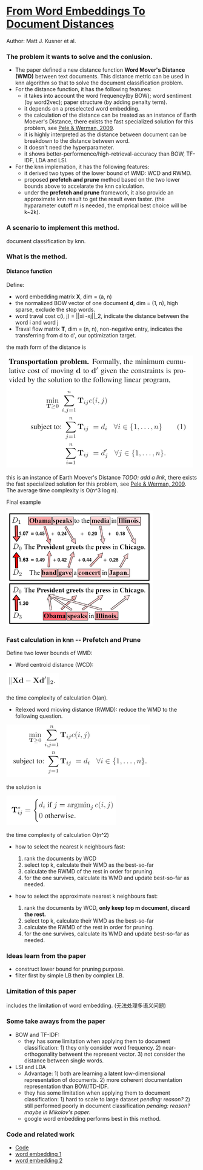 # [From Word Embeddings To Document Distances](https://github.com/lytinahome/Paper-collection/blob/master/Documentation%20Distance/2.From%2BWord%2BEmbeddings%2BTo%2BDocument%2BDistances.pdf)
Author: Matt J. Kusner et al.

### The problem it wants to solve and the conlusion.
+ The paper defined a new distance function **Word Mover's Distance (WMD)** between text documents. This distance metric can be used in knn algorithm so that to solve the document classification problem.
+ For the distance function, it has the following features:
   - it takes into account the word frequency(by BOW); word sentiment (by word2vec); paper structure (by adding penalty term).
   - it depends on a preselected word embedding. 
   - the calculation of the distance can be treated as an instance of Earth Moever's Distance, there exists the fast specialized solution for this problem, see [Pele & Werman, 2009](https://github.com/lytinahome/Paper-collection/blob/master/Documentation%20Distance/Fast%20and%20Robust%20Earth%20Mover%E2%80%99s%20Distances.pdf).
   - it is highly interpreted as the distance between document can be breakdown to the distance between word.
   - it doesn't need the hyperparameter.
   - it shows better-performence/high-retrieval-accuracy than BOW, TF-IDF, LDA and LSI.
+ For the knn implemation, it has the following features:
   - it derived two types of the lower bound of WMD: WCD and RWMD.
   - proposed **prefetch and prune** method based on the two lower bounds above to accelarate the knn calculation.
   - under the **prefetch and prune** framework, it also provide an approximate knn result to get the result even faster. (the hyparameter cutoff m is needed, the emprical best choice will be k~2k).
   
### A scenario to implement this method.
document classification by knn.

### What is the method.
#### Distance function
Define:
+ word embedding matrix **X**, dim = (a, n)
+ the normalized BOW vector of one document **d**, dim = (1, n), high sparse, exclude the stop words.
+ word traval cost c(i, j) = ||xi -xj||_2, indicate the distance between the word i and word j
+ Traval flow matrix **T**, dim = (n, n), non-negative entry, indicates the transferring from d to d', our optimization target.

the math form of the distance is 

![WMDmath](pics/WMDmath.PNG)

this is an instance of Earth Moever's Distance *TODO: add a link*, there exists the fast specialized solution for this problem, see [Pele & Werman, 2009](https://github.com/lytinahome/Paper-collection/blob/master/Documentation%20Distance/Fast%20and%20Robust%20Earth%20Mover%E2%80%99s%20Distances.pdf). The average time complexity is O(n^3 log n).

Final example

![WMD](pics/WMD.PNG)

### Fast calculation in knn -- Prefetch and Prune
Define two lower bounds of WMD:
+ Word centroid distance (WCD):

![WCD](pics/WCD.PNG)

the time complexity of calculation O(an). 
+ Relexed word mioving distance (RWMD):
reduce the WMD to the following question.

![RWMD](pics/RWMD.PNG)

the solution is 

![RWMDsolution](pics/RWMDsolution.PNG)

the time complexity of calculation O(n^2)

+ how to select the nearest k neighbours fast:
   1. rank the documents by WCD
   2. select top k, calculate their WMD as the best-so-far
   3. calculate the RWMD of the rest in order for pruning.
   4. for the one survives, calculate its WMD and update best-so-far as needed.

+ how to select the approximate nearest k neighbours fast:
   1. rank the documents by WCD, **only keep top m document, discard the rest.**
   2. select top k, calculate their WMD as the best-so-far
   3. calculate the RWMD of the rest in order for pruning.
   4. for the one survives, calculate its WMD and update best-so-far as needed.

### Ideas learn from the paper
+ construct lower bound for pruning purpose.
+ filter first by simple LB then by complex LB.

### Limitation of this paper
includes the limitation of word embedding. (无法处理多语义问题)
   
### Some take aways from the paper
+ BOW and TF-IDF:  
  - they has some limitation when applying them to document classification: 1) they only consider word frequency. 2) near-orthogonality betweent the represent vector. 3) not consider the distance between single words. 
+ LSI and LDA
  - Advantage: 1) both are learning a latent low-dimensional representation of documents. 2) more coherent documentation representation than BOW/TD-IDF.
  - they has some limitation when applying them to document classification: 1) hard to scale to large dataset *pending: reason?* 2) still performed poorly in document classification *pending: reason? maybe in Mikolov's paper.*
  - google word embedding performs best in this method.
  
### Code and related work
+ [Code](https://github.com/mkusner/wmd)
+ [word embedding 1](https://github.com/lytinahome/Paper-collection/blob/master/Documentation%20Distance/Efficient%20Estimation%20of%20Word%20Representations%20in%20vector%20space.pdf)
+ [word embedding 2](https://github.com/lytinahome/Paper-collection/blob/master/Documentation%20Distance/Distributed%20Representations%20of%20Words%20and%20Phrases.pdf)
